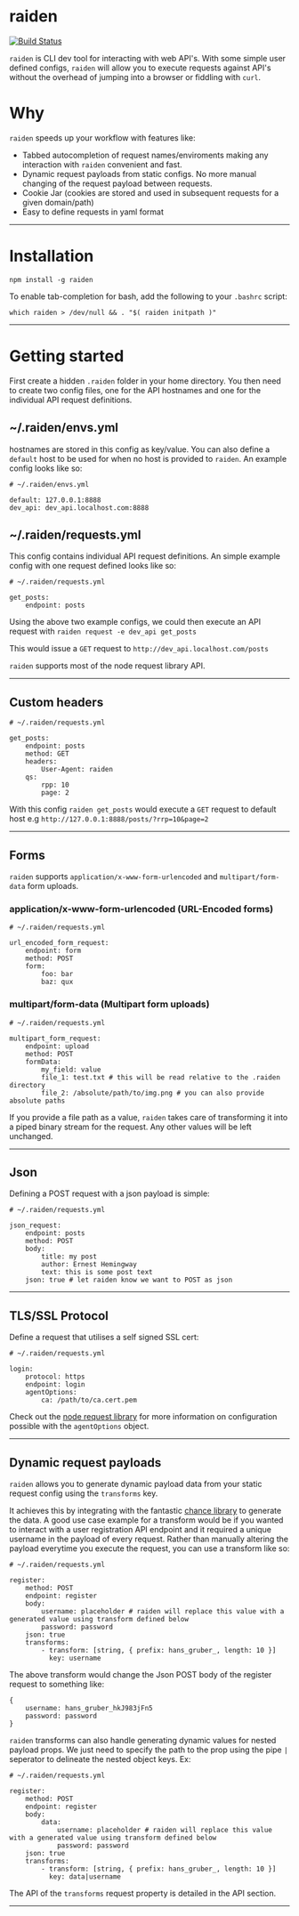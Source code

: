 # raiden
[![Build Status](https://api.travis-ci.org/peterjcaulfield/raiden.svg)](http://travis-ci.org/peterjcaulfield/raiden)

`raiden` is CLI dev tool for interacting with web API's. With some simple user defined configs, `raiden` will allow you to
execute requests against API's without the overhead of jumping into a browser or fiddling with `curl`.  

# Why

`raiden` speeds up your workflow with features like:

- Tabbed autocompletion of request names/enviroments making any interaction with `raiden` convenient and fast. 
- Dynamic request payloads from static configs. No more manual changing of the request payload between requests.
- Cookie Jar (cookies are stored and used in subsequent requests for a given domain/path)
- Easy to define requests in yaml format

---

# Installation

`npm install -g raiden`

To enable tab-completion for bash, add the following to your `.bashrc` script:

`which raiden > /dev/null && . "$( raiden initpath )"`

---

# Getting started

First create a hidden `.raiden` folder in your home directory. You then need to create two config files, one for 
the API hostnames and one for the individual API request definitions.


## ~/.raiden/envs.yml

hostnames are stored in this config as key/value. You can also define a `default` host to be used for when 
no host is provided to `raiden`. An example config looks like so:

```
# ~/.raiden/envs.yml

default: 127.0.0.1:8888
dev_api: dev_api.localhost.com:8888

```

## ~/.raiden/requests.yml

This config contains individual API request definitions. An simple example config with one request defined looks like so:

```
# ~/.raiden/requests.yml

get_posts:
    endpoint: posts

```

Using the above two example configs, we could then execute an API request with `raiden request -e dev_api get_posts`

This would issue a `GET` request to `http://dev_api.localhost.com/posts`

`raiden` supports most of the node request library API.

--- 

## Custom headers

```
# ~/.raiden/requests.yml

get_posts:
    endpoint: posts
    method: GET
    headers: 
        User-Agent: raiden
    qs:             
        rpp: 10
        page: 2

```

With this config `raiden get_posts` would execute a `GET` request to default host e.g 
`http://127.0.0.1:8888/posts/?rrp=10&page=2`

---

## Forms

`raiden` supports `application/x-www-form-urlencoded` and `multipart/form-data` form uploads.

### application/x-www-form-urlencoded (URL-Encoded forms)

```
# ~/.raiden/requests.yml

url_encoded_form_request:
    endpoint: form
    method: POST
    form:
        foo: bar
        baz: qux
```

### multipart/form-data (Multipart form uploads)

```
# ~/.raiden/requests.yml

multipart_form_request:
    endpoint: upload
    method: POST
    formData:
        my_field: value
        file_1: test.txt # this will be read relative to the .raiden directory
        file_2: /absolute/path/to/img.png # you can also provide absolute paths
```
If you provide a file path as a value, `raiden` takes care of transforming it into a piped binary stream for the request. 
Any other values will be left unchanged.

---

## Json

Defining a POST request with a json payload is simple:

```
# ~/.raiden/requests.yml

json_request:
    endpoint: posts
    method: POST
    body:
        title: my post
        author: Ernest Hemingway
        text: this is some post text
    json: true # let raiden know we want to POST as json
```

---
## TLS/SSL Protocol

Define a request that utilises a self signed SSL cert:

```
# ~/.raiden/requests.yml

login:
    protocol: https
    endpoint: login
    agentOptions:
        ca: /path/to/ca.cert.pem
```
Check out the [node request library](https://github.com/request/request/blob/master/README.md) for more information on
configuration possible with the `agentOptions` object.

---
## Dynamic request payloads
`raiden` allows you to generate dynamic payload data from your static request config using the `transforms` key.

It achieves this by integrating with the fantastic [chance library](https://github.com/chancejs/chancejs) to generate the data. 
A good use case example for a transform would be if you wanted to interact with a user registration API endpoint and it required 
a unique username in the payload of every request. Rather than manually altering the payload everytime you execute the request, 
you can use a transform like so:

```
# ~/.raiden/requests.yml

register:
    method: POST
    endpoint: register
    body:
        username: placeholder # raiden will replace this value with a generated value using transform defined below
        password: password
    json: true
    transforms:
        - transform: [string, { prefix: hans_gruber_, length: 10 }]
          key: username
```

The above transform would change the Json POST body of the register request to something like:

```
{
    username: hans_gruber_hkJ983jFn5
    password: password
}
```

`raiden` transforms can also handle generating dynamic values for nested payload props. We just need to specify the path to the prop
using the pipe `|` seperator to delineate the nested object keys. Ex:

```
# ~/.raiden/requests.yml

register:
    method: POST
    endpoint: register
    body:
        data:
            username: placeholder # raiden will replace this value with a generated value using transform defined below
            password: password
    json: true
    transforms:
        - transform: [string, { prefix: hans_gruber_, length: 10 }]
          key: data|username 
```
The API of the `transforms` request property is detailed in the API section.

---
